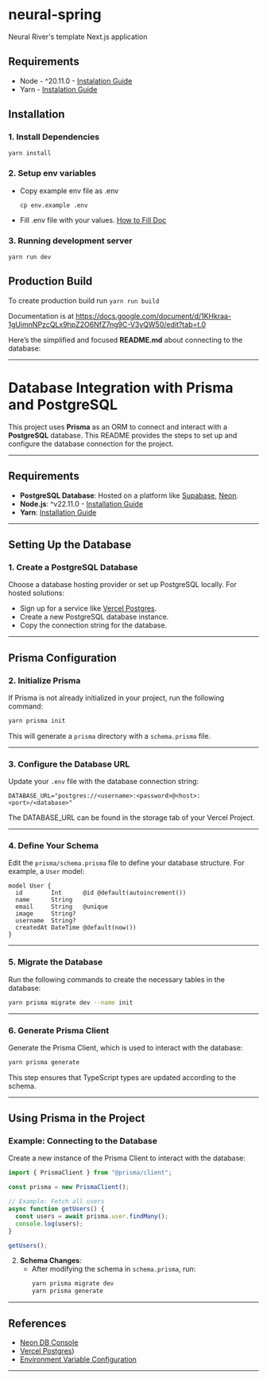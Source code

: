 # neural-spring
Neural River's template Next.js application

## Requirements
- Node - ^20.11.0 - [Instalation Guide](https://nodejs.org/en/learn/getting-started/how-to-install-nodejs)
- Yarn - [Instalation Guide](https://classic.yarnpkg.com/lang/en/docs/install/#mac-stable)

## Installation
### 1. Install Dependencies
```yarn install```

### 2. Setup env variables
- Copy example env file as .env

    ```cp env.example .env```

- Fill .env file with your values.  [How to Fill Doc](https://docs.google.com/document/d/1p2PaHiilrcTqcdd5MNh6ipAlMCDUN9TlTUX_zyPAcFg/edit?tab=t.0)

### 3. Running development server
```yarn run dev```


## Production Build
To create production build run ```yarn run build```

Documentation is at https://docs.google.com/document/d/1KHkraa-1gUimnNPzcQLx9hpZ2O6NfZ7ng9C-V3yQW50/edit?tab=t.0

Here’s the simplified and focused **README.md** about connecting to the database:

---

# Database Integration with Prisma and PostgreSQL

This project uses **Prisma** as an ORM to connect and interact with a **PostgreSQL** database. This README provides the steps to set up and configure the database connection for the project.

---

## Requirements

- **PostgreSQL Database**: Hosted on a platform like [Supabase](https://supabase.com/), [Neon](https://neon.tech/).
- **Node.js**: ^v22.11.0 - [Installation Guide](https://nodejs.org/en/learn/getting-started/how-to-install-nodejs)
- **Yarn**: [Installation Guide](https://classic.yarnpkg.com/lang/en/docs/install/#mac-stable)

---

## Setting Up the Database

### 1. Create a PostgreSQL Database
Choose a database hosting provider or set up PostgreSQL locally. For hosted solutions:
- Sign up for a service like [Vercel Postgres](https://vercel.com/docs/storage/vercel-postgres).
- Create a new PostgreSQL database instance.
- Copy the connection string for the database.

---

## Prisma Configuration

### 2. Initialize Prisma
If Prisma is not already initialized in your project, run the following command:

```bash
yarn prisma init
```

This will generate a `prisma` directory with a `schema.prisma` file.

---

### 3. Configure the Database URL
Update your `.env` file with the database connection string:

```env
DATABASE_URL="postgres://<username>:<password>@<host>:<port>/<database>"
```

The DATABASE_URL can be found in the storage tab of your Vercel Project.

---

### 4. Define Your Schema
Edit the `prisma/schema.prisma` file to define your database structure. For example, a `User` model:

```prisma
model User {
  id        Int      @id @default(autoincrement())
  name      String
  email     String   @unique
  image     String?
  username  String?
  createdAt DateTime @default(now())
}
```

---

### 5. Migrate the Database
Run the following commands to create the necessary tables in the database:

```bash
yarn prisma migrate dev --name init
```

---

### 6. Generate Prisma Client
Generate the Prisma Client, which is used to interact with the database:

```bash
yarn prisma generate
```

This step ensures that TypeScript types are updated according to the schema.

---

## Using Prisma in the Project

### Example: Connecting to the Database
Create a new instance of the Prisma Client to interact with the database:

```typescript
import { PrismaClient } from "@prisma/client";

const prisma = new PrismaClient();

// Example: Fetch all users
async function getUsers() {
  const users = await prisma.user.findMany();
  console.log(users);
}

getUsers();
```

2. **Schema Changes**:
   - After modifying the schema in `schema.prisma`, run:
     ```bash
     yarn prisma migrate dev
     yarn prisma generate
     ```

---

## References

- [Neon DB Console](https://console.neon.tech/)
- [Vercel Postgres](https://vercel.com/docs/storage/vercel-postgres))
- [Environment Variable Configuration](https://nextjs.org/docs/basic-features/environment-variables)

---